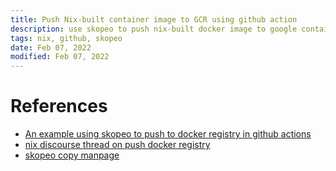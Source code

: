 ```yaml
---
title: Push Nix-built container image to GCR using github action
description: use skopeo to push nix-built docker image to google container registry
tags: nix, github, skopeo 
date: Feb 07, 2022
modified: Feb 07, 2022
---
```




# References
- [An example using skopeo to push to docker registry in github actions ](https://github.com/wagdav/thewagner.net/blob/main/scripts/push_image.sh)
- [nix discourse thread on push docker registry](https://discourse.nixos.org/t/push-docker-tgz-images-to-registry-directly/189)
- [skopeo copy manpage](https://github.com/containers/skopeo/blob/main/docs/skopeo-copy.1.md)
